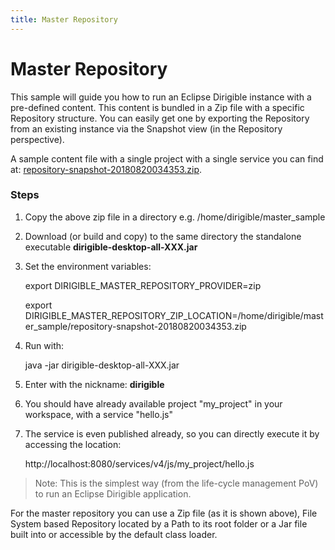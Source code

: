 ```yaml
---
title: Master Repository
---
```


Master Repository
===

This sample will guide you how to run an Eclipse Dirigible instance with a pre-defined content. This content is bundled in a Zip file with a specific Repository structure. You can easily get one by exporting the Repository from an existing instance via the Snapshot view (in the Repository perspective).

A sample content file with a single project with a single service you can find at: [repository-snapshot-20180820034353.zip](repository-snapshot-20180820034353.zip).

### Steps

1. Copy the above zip file in a directory e.g. /home/dirigible/master_sample
2. Download (or build and copy) to the same directory the standalone executable **dirigible-desktop-all-XXX.jar**
3. Set the environment variables:

	export DIRIGIBLE_MASTER_REPOSITORY_PROVIDER=zip

	export DIRIGIBLE_MASTER_REPOSITORY_ZIP_LOCATION=/home/dirigible/master_sample/repository-snapshot-20180820034353.zip

4. Run with:

	java -jar dirigible-desktop-all-XXX.jar

5. Enter with the nickname: **dirigible**
6. You should have already available project "my_project" in your workspace, with a service "hello.js"
7. The service is even published already, so you can directly execute it by accessing the location:

	http://localhost:8080/services/v4/js/my_project/hello.js
	
> Note: This is the simplest way (from the life-cycle management PoV) to run an Eclipse Dirigible application.

For the master repository you can use a Zip file (as it is shown above), File System based Repository located by a Path to its root folder or a Jar file built into or accessible by the default class loader.

